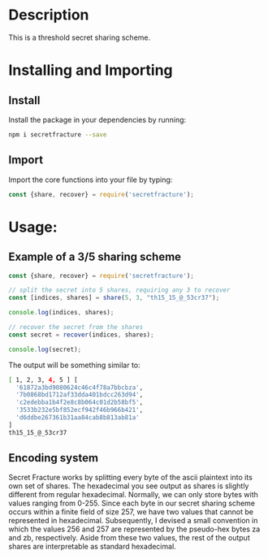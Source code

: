 # Description
This is a threshold secret sharing scheme.

# Installing and Importing
## Install
Install the package in your dependencies by running:
```bash
npm i secretfracture --save
```
## Import
Import the core functions into your file by typing:
```javascript
const {share, recover} = require('secretfracture');
```

# Usage:
## Example of a 3/5 sharing scheme
```javascript
const {share, recover} = require('secretfracture');

// split the secret into 5 shares, requiring any 3 to recover
const [indices, shares] = share(5, 3, "th15_15_@_53cr37");

console.log(indices, shares);

// recover the secret from the shares
const secret = recover(indices, shares);

console.log(secret);
```

The output will be something similar to:
```bash
[ 1, 2, 3, 4, 5 ] [
  '61872a3bd9080624c46c4f78a7bbcbza',
  '7b0868bd1712af33dda401bdcc263d94',
  'c2edebba1b4f2e8c8b064c01d2b58bf5',
  '3533b232e5bf852ecf942f46b966b421',
  'd6ddbe267361b31aa84cab8b813ab81a'
]
th15_15_@_53cr37
```

## Encoding system
Secret Fracture works by splitting every byte of the ascii plaintext into its own set of shares. The hexadecimal you see output as shares is slightly different from regular hexadecimal. Normally, we can only store bytes with values ranging from 0-255. Since each byte in our secret sharing scheme occurs within a finite field of size 257, we have two values that cannot be represented in hexadecimal. Subsequently, I devised a small convention in which the values 256 and 257 are represented by the pseudo-hex bytes za and zb, respectively. Aside from these two values, the rest of the output shares are interpretable as standard hexadecimal.
